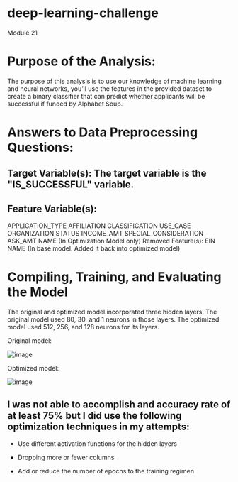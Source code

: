 # deep-learning-challenge
Module 21

# Purpose of the Analysis:
The purpose of this analysis is to use our knowledge of machine learning and neural networks, you’ll use the features in the provided dataset to create a binary classifier that can predict whether applicants will be successful if funded by Alphabet Soup.

# Answers to Data Preprocessing Questions:

## Target Variable(s): The target variable is the "IS_SUCCESSFUL" variable.

## Feature Variable(s):
APPLICATION_TYPE
AFFILIATION
CLASSIFICATION
USE_CASE
ORGANIZATION
STATUS
INCOME_AMT
SPECIAL_CONSIDERATION
ASK_AMT
NAME (In Optimization Model only)
Removed Feature(s):
EIN
NAME (In base model. Added it back into optimized model)

# Compiling, Training, and Evaluating the Model
The original and optimized model incorporated three hidden layers. The original model used 80, 30, and 1 neurons in those layers. The optimized model used 512, 256, and 128 neurons for its layers.

Original model:

![image](https://github.com/qande003/deep-learning-challenge/assets/95590929/d24c881d-db57-4210-8c3c-47a43286e45f)

Optimized model:

![image](https://github.com/qande003/deep-learning-challenge/assets/95590929/4e3be2f3-08b6-41a3-9c3f-b58fe7ab72d6)

## I was not able to accomplish and accuracy rate of at least 75% but I did use the following optimization techniques in my attempts:

* Use different activation functions for the hidden layers

* Dropping more or fewer columns

* Add or reduce the number of epochs to the training regimen



